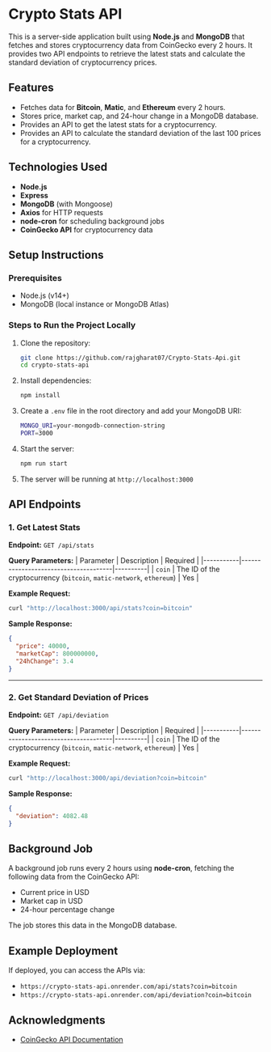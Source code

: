 # Crypto Stats API

This is a server-side application built using **Node.js** and **MongoDB** that fetches and stores cryptocurrency data from CoinGecko every 2 hours. It provides two API endpoints to retrieve the latest stats and calculate the standard deviation of cryptocurrency prices.

## Features
- Fetches data for **Bitcoin**, **Matic**, and **Ethereum** every 2 hours.
- Stores price, market cap, and 24-hour change in a MongoDB database.
- Provides an API to get the latest stats for a cryptocurrency.
- Provides an API to calculate the standard deviation of the last 100 prices for a cryptocurrency.

## Technologies Used
- **Node.js**
- **Express**
- **MongoDB** (with Mongoose)
- **Axios** for HTTP requests
- **node-cron** for scheduling background jobs
- **CoinGecko API** for cryptocurrency data

## Setup Instructions

### Prerequisites
- Node.js (v14+)
- MongoDB (local instance or MongoDB Atlas)

### Steps to Run the Project Locally

1. Clone the repository:
   ```bash
   git clone https://github.com/rajgharat07/Crypto-Stats-Api.git
   cd crypto-stats-api
   ```

2. Install dependencies:
   ```bash
   npm install
   ```

3. Create a `.env` file in the root directory and add your MongoDB URI:
   ```bash
   MONGO_URI=your-mongodb-connection-string
   PORT=3000
   ```

4. Start the server:
   ```bash
   npm run start
   ```

5. The server will be running at `http://localhost:3000`

## API Endpoints

### 1. **Get Latest Stats**
**Endpoint:** `GET /api/stats`

**Query Parameters:**
| Parameter | Description                          | Required |
|-----------|--------------------------------------|----------|
| `coin`    | The ID of the cryptocurrency (`bitcoin`, `matic-network`, `ethereum`) | Yes      |

**Example Request:**
```bash
curl "http://localhost:3000/api/stats?coin=bitcoin"
```

**Sample Response:**
```json
{
  "price": 40000,
  "marketCap": 800000000,
  "24hChange": 3.4
}
```

---

### 2. **Get Standard Deviation of Prices**
**Endpoint:** `GET /api/deviation`

**Query Parameters:**
| Parameter | Description                          | Required |
|-----------|--------------------------------------|----------|
| `coin`    | The ID of the cryptocurrency (`bitcoin`, `matic-network`, `ethereum`) | Yes      |

**Example Request:**
```bash
curl "http://localhost:3000/api/deviation?coin=bitcoin"
```

**Sample Response:**
```json
{
  "deviation": 4082.48
}
```

## Background Job
A background job runs every 2 hours using **node-cron**, fetching the following data from the CoinGecko API:
- Current price in USD
- Market cap in USD
- 24-hour percentage change

The job stores this data in the MongoDB database.

<!-- ## Deployment -->

## Example Deployment
If deployed, you can access the APIs via:
- `https://crypto-stats-api.onrender.com/api/stats?coin=bitcoin`
- `https://crypto-stats-api.onrender.com/api/deviation?coin=bitcoin`


## Acknowledgments
- [CoinGecko API Documentation](https://docs.coingecko.com/v3.0.1/reference/introduction)
